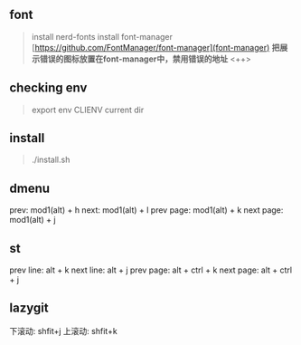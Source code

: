 ## font
> install nerd-fonts
> install font-manager  [https://github.com/FontManager/font-manager](font-manager) 
**把展示错误的图标放置在font-manager中，禁用错误的地址** <++>


## checking env
> export env CLIENV current dir


## install
> ./install.sh

## dmenu
prev: mod1(alt) + h 
next: mod1(alt) + l 
prev page: mod1(alt) + k 
next page: mod1(alt) + j 


## st
prev line: alt + k
next line: alt + j
prev page: alt + ctrl + k
next page: alt + ctrl + j


## lazygit
下滚动: shfit+j
上滚动: shfit+k
